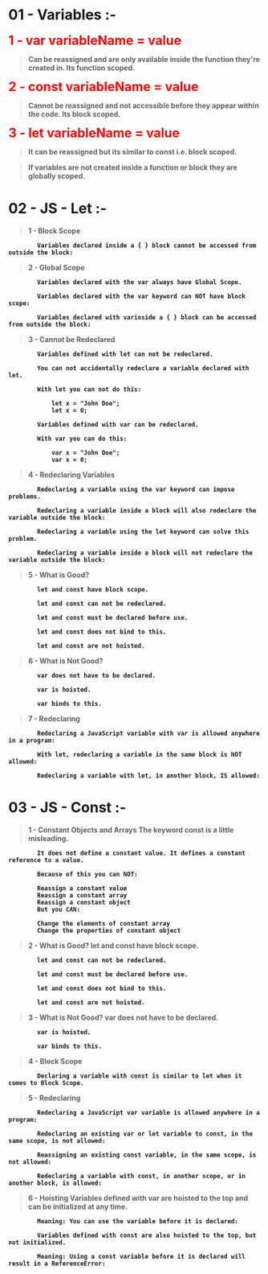 # <b>01 - Variables :- 

<span style="font-size:25px;color:red;"><b>1 - var variableName = value</span>

> Can be reassigned and are only available inside the function they're created in. Its function scoped.

<span style="font-size:25px;color:red;"><b>2 - const variableName = value</span>

> Cannot be reassigned and not accessible before 
they appear within the code. Its block scoped.

<span style="font-size:25px;color:red;"><b>3 - let variableName = value</span>

> It can be reassigned but its similar to const i.e. block scoped.

>If variables are not created inside a function or block they are globally scoped.

# <b>02 - JS - Let :- 

>    1 - Block Scope

            Variables declared inside a { } block cannot be accessed from outside the block:
        
>    2 - Global Scope

            Variables declared with the var always have Global Scope.

            Variables declared with the var keyword can NOT have block scope:

            Variables declared with varinside a { } block can be accessed from outside the block:

>    3 - Cannot be Redeclared

            Variables defined with let can not be redeclared.

            You can not accidentally redeclare a variable declared with let.

            With let you can not do this:

                let x = "John Doe";
                let x = 0;

            Variables defined with var can be redeclared.

            With var you can do this:

                var x = "John Doe";
                var x = 0;

>    4 - Redeclaring Variables

            Redeclaring a variable using the var keyword can impose problems.

            Redeclaring a variable inside a block will also redeclare the variable outside the block:

            Redeclaring a variable using the let keyword can solve this problem.

            Redeclaring a variable inside a block will not redeclare the variable outside the block:        

>    5 - What is Good?

            let and const have block scope.

            let and const can not be redeclared.

            let and const must be declared before use.

            let and const does not bind to this.

            let and const are not hoisted.

>    6 - What is Not Good?

            var does not have to be declared.

            var is hoisted.

            var binds to this.

>    7 - Redeclaring

            Redeclaring a JavaScript variable with var is allowed anywhere in a program:

            With let, redeclaring a variable in the same block is NOT allowed:

            Redeclaring a variable with let, in another block, IS allowed:

            

# <b>03 - JS - Const :-

>    1 - Constant Objects and Arrays
            The keyword const is a little misleading.

            It does not define a constant value. It defines a constant reference to a value.

            Because of this you can NOT:

            Reassign a constant value
            Reassign a constant array
            Reassign a constant object
            But you CAN:

            Change the elements of constant array
            Change the properties of constant object

>    2 - What is Good?
            let and const have block scope.

            let and const can not be redeclared.

            let and const must be declared before use.

            let and const does not bind to this.

            let and const are not hoisted.

>    3 - What is Not Good?
            var does not have to be declared.

            var is hoisted.

            var binds to this.

>    4 - Block Scope

            Declaring a variable with const is similar to let when it comes to Block Scope.

>    5 - Redeclaring
            
            Redeclaring a JavaScript var variable is allowed anywhere in a program:

            Redeclaring an existing var or let variable to const, in the same scope, is not allowed:

            Reassigning an existing const variable, in the same scope, is not allowed:

            Redeclaring a variable with const, in another scope, or in another block, is allowed:

>    6 - Hoisting
            Variables defined with var are hoisted to the top and can be initialized at any time.

            Meaning: You can use the variable before it is declared:     

            Variables defined with const are also hoisted to the top, but not initialized.

            Meaning: Using a const variable before it is declared will result in a ReferenceError: